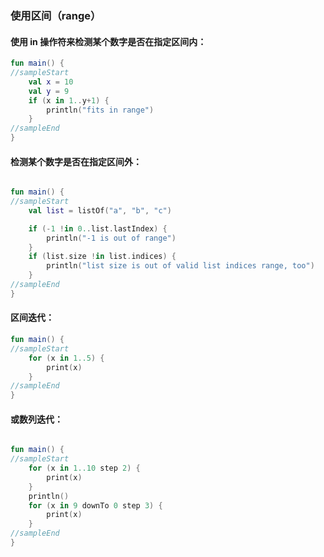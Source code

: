### 使用区间（range）

#### 使用 in 操作符来检测某个数字是否在指定区间内：

```kotlin
fun main() {
//sampleStart
    val x = 10
    val y = 9
    if (x in 1..y+1) {
        println("fits in range")
    }
//sampleEnd
}
```

#### 检测某个数字是否在指定区间外：

```kotlin

fun main() {
//sampleStart
    val list = listOf("a", "b", "c")

    if (-1 !in 0..list.lastIndex) {
        println("-1 is out of range")
    }
    if (list.size !in list.indices) {
        println("list size is out of valid list indices range, too")
    }
//sampleEnd
}
```
#### 区间迭代：

```kotlin
fun main() {
//sampleStart
    for (x in 1..5) {
        print(x)
    }
//sampleEnd
}
```

#### 或数列迭代：

```kotlin

fun main() {
//sampleStart
    for (x in 1..10 step 2) {
        print(x)
    }
    println()
    for (x in 9 downTo 0 step 3) {
        print(x)
    }
//sampleEnd
}
```
